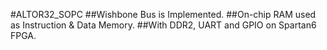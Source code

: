 #ALTOR32_SOPC
##Wishbone Bus is Implemented.
##On-chip RAM used as Instruction & Data Memory.
##With DDR2, UART and GPIO on Spartan6 FPGA.

